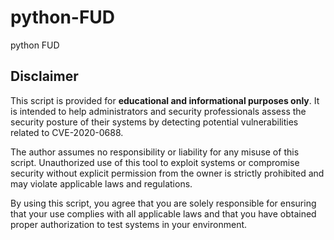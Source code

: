 # python-FUD
python FUD

## Disclaimer

This script is provided for **educational and informational purposes only**. It is intended to help administrators and security professionals assess the security posture of their systems by detecting potential vulnerabilities related to CVE-2020-0688.  

The author assumes no responsibility or liability for any misuse of this script. Unauthorized use of this tool to exploit systems or compromise security without explicit permission from the owner is strictly prohibited and may violate applicable laws and regulations.  

By using this script, you agree that you are solely responsible for ensuring that your use complies with all applicable laws and that you have obtained proper authorization to test systems in your environment.  
